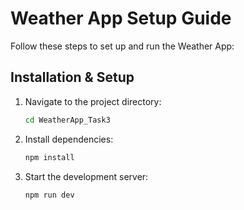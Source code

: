 # Weather App Setup Guide

Follow these steps to set up and run the Weather App:

## Installation & Setup

1. Navigate to the project directory:
   ```sh
   cd WeatherApp_Task3
   ```

2. Install dependencies:
   ```sh
   npm install
   ```

3. Start the development server:
   ```sh
   npm run dev
   ```


